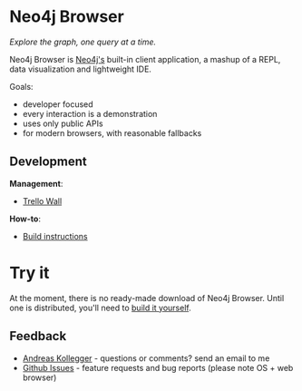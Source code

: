 Neo4j Browser
=============

*Explore the graph, one query at a time.* 

Neo4j Browser is [Neo4j's](http://github.com/neo4j/neo4j/) built-in client application, a mashup of a REPL, data visualization and lightweight IDE.


Goals:

- developer focused
- every interaction is a demonstration
- uses only public APIs
- for modern browsers, with reasonable fallbacks


## Development

**Management**:

* [Trello Wall](https://trello.com/b/3QpahIAK/team-pop)

**How-to**:

* [Build instructions](https://github.com/neo4j/neo4j-browser/wiki/Build)

# Try it

At the moment, there is no ready-made download of Neo4j Browser. Until one is distributed, you'll need to [build it yourself](http://github.com/neo4j/neo4j-browser/wiki/Build).

## Feedback

* [Andreas Kollegger](mailto:andreas@neotechnology.com) - questions or comments? send an email to me
* [Github Issues](https://github.com/neo4j/neo4j-browser/issues?milestone=2&state=open) - feature requests and bug reports (please note OS + web browser)
